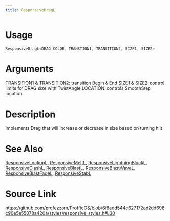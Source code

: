 ```yaml
---
title: ResponsiveDragL
---
```


# Usage
```cpp
ResponsiveDragL<DRAG COLOR, TRANSTION1, TRANSITION2, SIZE1, SIZE2>
```

# Arguments
TRANSITION1 & TRANSITION2: transition Begin & End
SIZE1 & SIZE2: control limits for DRAG size with TwistAngle
LOCATION: controls SmoothStep location

# Description
Implements Drag that will increase or decrease in size based on turning hilt

# See Also
[ResponsiveLockupL](/config/styles/ResponsiveLockupL.html), [ResponsiveMeltL](/config/styles/ResponsiveMeltL.html), [ResponsiveLightningBlockL](/config/styles/ResponsiveLightningBlockL.html), [ResponsiveClashL](/config/styles/ResponsiveClashL.html), [ResponsiveBlastL](/config/styles/ResponsiveBlastL.html), [ResponsiveBlastWaveL](/config/styles/ResponsiveBlastWaveL.html), [ResponsiveBlastFadeL](/config/styles/ResponsiveBlastFadeL.html), [ResponsiveStabL](/config/styles/ResponsiveStabL.html)

# Source Link
https://github.com/profezzorn/ProffieOS/blob/6f8add544c627172ad2dd698c90e5e55078a420a/styles/responsive_styles.h#L30
